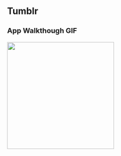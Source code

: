 ## Tumblr

### App Walkthough GIF
<img src="https://github.com/kc3585/Flix/blob/master/tumblr.gif" width=250><br>
